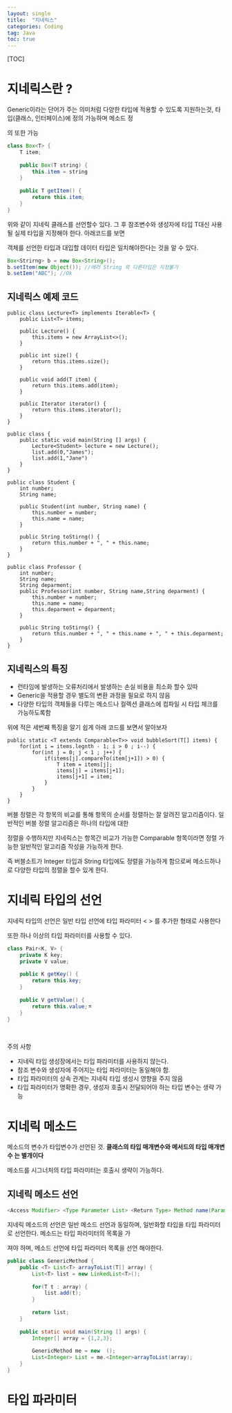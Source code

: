 ```yaml
---
layout: single
title:  "지네릭스"
categories: Coding
tag: Java
toc: true
---
```


[TOC]

# 지네릭스란 ?

Generic이라는 단어가 주는 의미처럼 다양한 타입에 적용할 수 있도록 지원하는것, 타입(클래스, 인터페이스)에 정의 가능하며 메소드 정

의 또한 가능

```java
class Box<T> {
    T item;
    
    public Box(T string) {
        this.item = string
    }
    
    public T getItem() {
        return this.item;
    }
}
```

위와 같이 지네릭 클래스를 선언할수 있다. 그 후 참조변수와 생성자에 타입 T대신 사용될 실제 타입을 지정해야 한다.  아래코드를 보면 

객체를 선언한 타입과 대입할 데이터 타입은 일치해야한다는 것을 알 수 있다.

```java
Box<Strirng> b = new Box<String>();
b.setItem(new Object()); //에러 String 외 다른타입은 지정불가
b.setIem("ABC"); //Ok
```

## 지네릭스 예제 코드

```
public class Lecture<T> implements Iterable<T> {
	public List<T> items;
	
	public Lecture() {
		this.items = new ArrayList<>();
	}
	
	public int size() {
		return this.items.size();
	}
    
    public void add(T item) {
        return this.items.add(item);
    }
    
    public Iterator iterator() {
        return this.items.iterator();
    }
}

public class {
    public static void main(String [] args) {
        Lecture<Student> lecture = new Lecture();
        list.add(0,"James");
        list.add(1,"Jane")
    }
}

public class Student {
    int number;
    String name;

    public Student(int number, String name) {
        this.number = number;
        this.name = name;
    }

    public String toStirng() {
        return this.number + ", " + this.name;
    }
}

public class Professor {
    int number;
    String name;
	String deparment;
    public Professor(int number, String name,String deparment) {
        this.number = number;
        this.name = name;
        this.deparment = deparment;
    }

    public String toStirng() {
        return this.number + ", " + this.name + ", " + this.deparment;
    }
}
```



## 지네릭스의 특징

- 런타임에 발생하는 오류처리에서 발생하는 손실 비용을 최소화 할수 있따
- Generic을 적용할 경우 별도의 변환 과정을 필요로 하지 않음
- 다양한 타입의 객체들을 다루는 메소드나 컬렉션 클래스에 컴파일 시 타입 체크를 가능하도록함 



위에 적은 세번째 특징을 알기 쉽게 아래 코드를 보면서 알아보자

```
public static <T extends Comparable<T>> void bubbleSort(T[] items) {
	for(int i = items.legnth - 1; i > 0 ; i--) {
		for(int j = 0; j < 1 ; j++) {
			if(items[j].compareTo(item[j+1]) > 0) {
				T item = items[j];
				items[j] = items[j+1];
				items[j+1] = item;
			}
		}
	}
}
```

버블 정렬은 각 항목의 비교를 통해 항목의 순서를 정렬하는 잘 알려진 알고리즘이다. 일반적인 버블 정렬 알고리즘은 하나의 타입에 대한 

정렬을 수행하지만 지네릭스는 항목간 비교가 가능한 Comparable 항목이라면 정렬 가능한 일반적인 알고리즘 작성을 가능하게 한다.

즉 버블소트가 Integer 타입과 String  타입에도 정렬을 가능하게 함으로써 메소드하나로 다양한 타입의 정렬을 할수 있게 한다.



# 지네릭 타입의 선언

지네릭 타입의 선언은 일반 타입 선언에 타입 파라미터 < > 를 추가한 형태로 사용한다

또한 하나 이상의 타입 파라미터를 사용할 수  있다.

```java
class Pair<K, V> {
	private K key;
	private V value;
	
	public K getKey() {
		return this.key;
	}
	
	public V getValue() {
		return this.value;ㅈ
	}
}
```

​	

주의 사항

- 지네릭 타입 생성장에서는 타입 파라미터를 사용하지 않는다.
- 참조 변수와 생성자에 주어지는 타입 파라미터는 동일해야 함.
- 타입 파라미터의 상속 관계는 지네릭 타입 생성시 영향을 주지 않음
- 타입 파라미터가 명확한 경우, 생성자 호출시 전달되어야 하는 타입 변수는 생략 가능



# 지네릭 메소드

메소드의 변수가 타입변수가 선언된 것.    **클래스의 타입 매개변수<T>와 메서드의 타입 매개변수 <T>는 별개이다**

메소드를 시그너처의 타입 파라미터는 호출시 생략이 가능하다.



## 지네릭 메소드 선언

``` java
<Access Modifier> <Type Parameter List> <Return Type> Method name(Parameter list)
```

지네릭 메소드의 선언은 일반 메소드 선언과 동일하며, 일반화할 타입을 타입 파라미터로 선언한다. 메소드는 타입 파라미터의 목록을 가

져야 하며, 메소드 선언에 타입 파라미터 목록을 선언 해야한다.



```java
public class GenericMethod {
	public <T> List<T> arrayToList(T[] array) {
		List<T> list = new LinkedList<T>();
		
		for(T t : array) {
			list.add(t);
		}
		
		return list;
	}
	
	public static void main(String [] args) {
		Integer[] array = {1,2,3};
		
		GenericMethod me = new  ();
		List<Integer> List = me.<Integer>arrayToList(array);
	}
}
```



# 타입 파라미터

